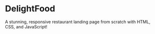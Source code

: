 # DelightFood
A stunning, responsive restaurant landing page from scratch with HTML, CSS, and JavaScript!
